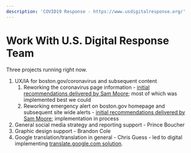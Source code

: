 ```yaml
---
description: 'COVID19 Response - https://www.usdigitalresponse.org/'
---
```


# Work With U.S. Digital Response Team

Three projects running right now.

1. UX/IA for boston.gov/coronavirus and subsequent content
   1. Reworking the coronavirus page information - [initial recommendations delivered by Sam Moore](https://github.com/CityOfBoston/digital-documentation/tree/master/.gitbook/assets/Final-PNGs-COVID-Cotent-Refresh); most of which was implemented best we could
   2. Reworking emergency alert on boston.gov homepage and subsequent site wide alerts - [initial recommendations delivered by Sam Moore](https://github.com/CityOfBoston/digital-documentation/blob/master/.gitbook/assets/Covid-19%20Homepage%20Banner%205.29.20.pdf); implementation in process
2. General social media strategy and reporting support - Prince Boucher
3. Graphic design support - Brandon Cole
4. Google translation/translation in general - Chris Guess - led to digital implementing [translate.google.com solution](https://app.gitbook.com/@boston/s/digital/~/drafts/-M8qDbjuG9qkjuS5r7rM/guides/translation-on-boston.gov).

